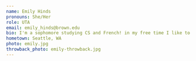 ```yaml
---
name: Emily Hinds
pronouns: She/Her
role: UTA 
email: emily_hinds@brown.edu
bio: I'm a sophomore studying CS and French! in my free time I like to do the NYT crossword and explore museums.
hometown: Seattle, WA
photo: emily.jpg
throwback_photo: emily-throwback.jpg
---
```

